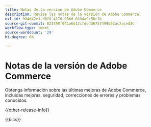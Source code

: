 ```yaml
---
title: Notas de la versión de Adobe Commerce
description: Revise las notas de la versión de Adobe Commerce.
exl-id: 984d42e1-d8f8-4170-936d-0884a9c50c1b
source-git-commit: 823498f041a6d12cfdedd6757499d62ac2aced3d
workflow-type: tm+mt
source-wordcount: '29'
ht-degree: 0%

---
```


# Notas de la versión de Adobe Commerce

Obtenga información sobre las últimas mejoras de Adobe Commerce, incluidas mejoras, seguridad, correcciones de errores y problemas conocidos.

{{other-release-info}}

{{bics}}
